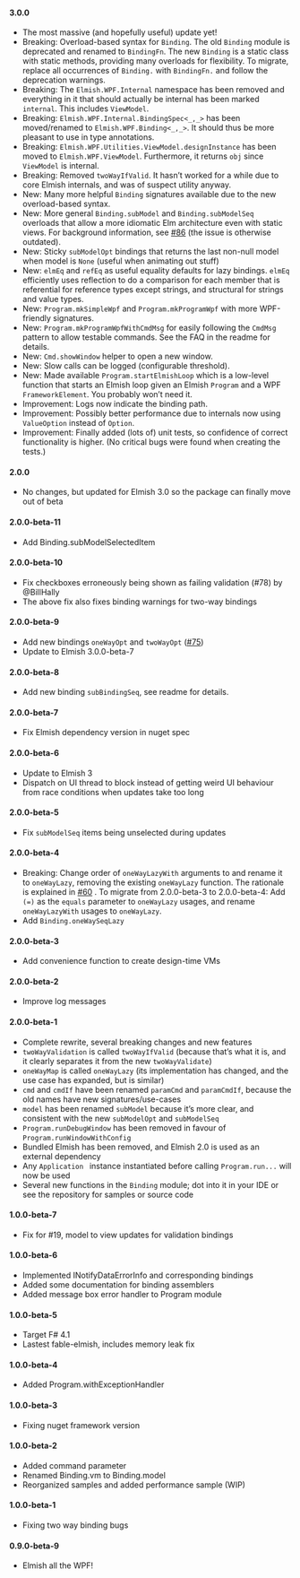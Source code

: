 #### 3.0.0

* The most massive (and hopefully useful) update yet!
* Breaking: Overload-based syntax for `Binding`. The old `Binding` module is deprecated and renamed to `BindingFn`.  The new `Binding` is a static class with static methods, providing many overloads for flexibility. To migrate, replace all occurrences of `Binding.` with `BindingFn.` and follow the deprecation warnings.
* Breaking: The `Elmish.WPF.Internal` namespace has been removed and everything in it that should actually be internal has been marked `internal`. This includes `ViewModel`.
* Breaking: `Elmish.WPF.Internal.BindingSpec<_,_>` has been moved/renamed to `Elmish.WPF.Binding<_,_>`. It should thus be more pleasant to use in type annotations.
* Breaking: `Elmish.WPF.Utilities.ViewModel.designInstance` has been moved to `Elmish.WPF.ViewModel`. Furthermore, it returns `obj` since `ViewModel` is internal.
* Breaking: Removed `twoWayIfValid`. It hasn’t worked for a while due to core Elmish internals, and was of suspect utility anyway.
* New: Many more helpful `Binding` signatures available due to the new overload-based syntax.
* New: More general `Binding.subModel` and `Binding.subModelSeq` overloads that allow a more idiomatic Elm architecture even with static views. For background information, see [#86](https://github.com/elmish/Elmish.WPF/issues/86) (the issue is otherwise outdated).
* New: Sticky `subModelOpt` bindings that returns the last non-null model when model is `None` (useful when animating out stuff)
* New: `elmEq` and `refEq` as useful equality defaults for lazy bindings. `elmEq` efficiently uses reflection to do a comparison for each member that is referential for reference types except strings, and structural for strings and value types.
* New: `Program.mkSimpleWpf` and `Program.mkProgramWpf` with more WPF-friendly signatures.
* New: `Program.mkProgramWpfWithCmdMsg` for easily following the `CmdMsg` pattern to allow testable commands. See the FAQ in the readme for details.
* New: `Cmd.showWindow` helper to open a new window.
* New: Slow calls can be logged (configurable threshold).
* New: Made available `Program.startElmishLoop` which is a low-level function that starts an Elmish loop given an Elmish `Program` and a WPF `FrameworkElement`. You probably won’t need it.
* Improvement: Logs now indicate the binding path.
* Improvement: Possibly better performance due to internals now using `ValueOption` instead of `Option`.
* Improvement: Finally added (lots of) unit tests, so confidence of correct functionality is higher. (No critical bugs were found when creating the tests.)

#### 2.0.0

* No changes, but updated for Elmish 3.0 so the package can finally move out of beta

#### 2.0.0-beta-11

* Add Binding.subModelSelectedItem

#### 2.0.0-beta-10

* Fix checkboxes erroneously being shown as failing validation (#78) by @BillHally
* The above fix also fixes binding warnings for two-way bindings

#### 2.0.0-beta-9

* Add new bindings `oneWayOpt` and `twoWayOpt` ([#75](https://github.com/elmish/Elmish.WPF/issues/75))
* Update to Elmish 3.0.0-beta-7

#### 2.0.0-beta-8

* Add new binding `subBindingSeq`, see readme for details.

#### 2.0.0-beta-7

* Fix Elmish dependency version in nuget spec

#### 2.0.0-beta-6

* Update to Elmish 3
* Dispatch on UI thread to block instead of getting weird UI behaviour from race conditions when updates take too long

#### 2.0.0-beta-5

* Fix `subModelSeq` items  being unselected during updates

#### 2.0.0-beta-4

* Breaking: Change order of `oneWayLazyWith` arguments to and rename it to `oneWayLazy`, removing the existing `oneWayLazy` function. The rationale is explained in [#60](https://github.com/elmish/Elmish.WPF/issues/60) . To migrate from 2.0.0-beta-3 to 2.0.0-beta-4: Add `(=)` as the `equals` parameter to `oneWayLazy` usages, and rename `oneWayLazyWith` usages to `oneWayLazy`.
* Add `Binding.oneWaySeqLazy`

#### 2.0.0-beta-3

* Add convenience function to create design-time VMs

#### 2.0.0-beta-2

* Improve log messages

#### 2.0.0-beta-1

* Complete rewrite, several breaking changes and new features
* `twoWayValidation` is called `twoWayIfValid` (because that’s what it is, and it clearly separates it from the new `twoWayValidate`)
* `oneWayMap` is called `oneWayLazy` (its implementation has changed, and the use case has expanded, but is similar)
* `cmd` and `cmdIf` have been renamed `paramCmd` and `paramCmdIf`, because the old names have new signatures/use-cases
* `model` has been renamed `subModel` because it’s more clear, and consistent with the new `subModelOpt` and `subModelSeq`
* `Program.runDebugWindow` has been removed in favour of `Program.runWindowWithConfig`
* Bundled Elmish has been removed, and Elmish 2.0 is used as an external dependency
* Any `Application ` instance instantiated before calling `Program.run...` will now be used
* Several new functions in the `Binding` module; dot into it in your IDE or see the repository for samples or source code

#### 1.0.0-beta-7

* Fix for #19, model to view updates for validation bindings

#### 1.0.0-beta-6

* Implemented INotifyDataErrorInfo and corresponding bindings
* Added some documentation for binding assemblers
* Added message box error handler to Program module

#### 1.0.0-beta-5

* Target F# 4.1
* Lastest fable-elmish, includes memory leak fix

#### 1.0.0-beta-4

* Added Program.withExceptionHandler

#### 1.0.0-beta-3

* Fixing nuget framework version

#### 1.0.0-beta-2

* Added command parameter
* Renamed Binding.vm to Binding.model
* Reorganized samples and added performance sample (WIP)

#### 1.0.0-beta-1

* Fixing two way binding bugs

#### 0.9.0-beta-9

* Elmish all the WPF!
